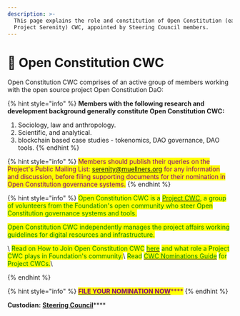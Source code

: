 ```yaml
---
description: >-
  This page explains the role and constitution of Open Constitution (earlier
  Project Serenity) CWC, appointed by Steering Council members.
---
```


# 🐺 Open Constitution CWC

Open Constitution CWC comprises of an active group of members working with the open source project Open Constitution DaO:

{% hint style="info" %}
**Members with the following research and development background generally constitute Open Constitution CWC:**&#x20;

1. Sociology, law and anthropology.&#x20;
2. Scientific, and analytical.
3. blockchain based case studies - tokenomics, DAO governance, DAO tools.
{% endhint %}

{% hint style="info" %}
<mark style="color:purple;">Members should publish their queries on the Project's Public Mailing List: serenity@muellners.org for any information and discussion, before filing supporting documents for their nomination in Open Constitution governance systems.</mark>
{% endhint %}

{% hint style="info" %}
<mark style="color:green;">Open Constitution CWC is a</mark> [<mark style="color:green;">Project CWC</mark>](../core-working-committee/project-cwcs.md)<mark style="color:green;">, a group of volunteers from the Foundation's open community who steer Open Constitution governance systems and tools.</mark>&#x20;

<mark style="color:green;">Open Constitution CWC independently manages the project affairs working guidelines for digital resources and infrastructure.</mark>

<mark style="color:green;"></mark>\ <mark style="color:green;">Read on How to Join Open Constitution CWC</mark> [<mark style="color:green;">here</mark>](../core-working-committee/project-cwcs.md) <mark style="color:green;">and what role a Project CWC plays in Foundation's community.</mark>\ <mark style="color:green;">Read</mark> [<mark style="color:green;">CWC Nominations Guide</mark>](broken-reference) <mark style="color:green;">for Project CWCs.</mark>\

{% endhint %}

{% hint style="info" %}
[<mark style="color:purple;">**FILE YOUR NOMINATION NOW**</mark>](https://share.hsforms.com/1o5rrkcr3SIuK3qtBiL\_NQQ3xaqh)<mark style="color:purple;">****</mark>
{% endhint %}

**Custodian:** [**Steering Council**](./)****



